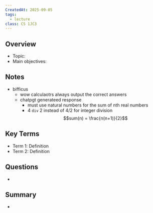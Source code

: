 ```yaml
---
CreatedAt: 2025-09-05
tags:
  - lecture
class: CS 1JC3
---
```

## Overview
- Topic:
- Main objectives:

## Notes
- bifficus
	- wow calculaotrs always output the correct answers
	- chatpgt generateed response
		- must use natural numbers for the sum of nth real numbers
		- 4 ``div`` 2 instead of 4/2 for integer division
		$$sum(n) = \frac{n(n+1)}{2}$$
## Key Terms
- Term 1: Definition
- Term 2: Definition

## Questions
- 

## Summary
- 
